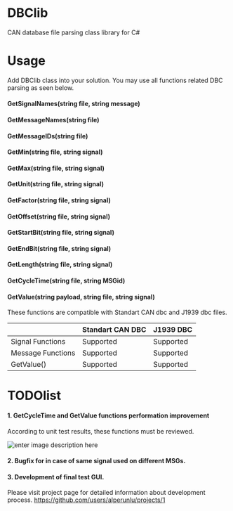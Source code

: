 
# DBClib

CAN database file parsing class library for C#

# Usage

Add DBClib class into your solution. You may use all functions related DBC parsing as seen below.

#### GetSignalNames(string file, string message)
#### GetMessageNames(string file)
#### GetMessageIDs(string file)
#### GetMin(string file, string signal)
#### GetMax(string file, string signal)
#### GetUnit(string file, string signal)
#### GetFactor(string file, string signal)
#### GetOffset(string file, string signal)
#### GetStartBit(string file, string signal)
#### GetEndBit(string file, string signal)
#### GetLength(string file, string signal)
#### GetCycleTime(string file, string MSGid)
#### GetValue(string payload, string file, string signal)

These functions are compatible with Standart CAN dbc and J1939 dbc files.

|                |Standart CAN DBC               |J1939 DBC                    |
|----------------|-------------------------------|-----------------------------|
|Signal Functions|Supported             |Supported            |
|Message Functions|Supported            |Supported            |
|GetValue()      |Supported             |Supported            |

# TODOlist

#### 1. GetCycleTime and GetValue functions performation improvement

According to unit test results, these functions must be reviewed.

![enter image description here](https://i.imgur.com/sVDwb1G.png)

#### 2. Bugfix for in case of same signal used on different MSGs.
#### 3. Development of final test GUI.

Please visit project page for detailed information about development process. 
https://github.com/users/alperunlu/projects/1
